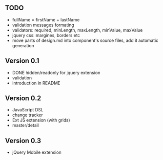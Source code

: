 ## TODO

* fullName = firstName + lastName
* validation messages formating
* validators: required, minLength, maxLength, minValue, maxValue
* jquery css: margines, borders etc
* move parts of design.md into component's source files, add it automatic generation

## Version 0.1

* DONE hidden/readonly for jquery extension
* validation
* introduction in README

## Version 0.2

* JavaScript DSL
* change tracker
* Ext JS extension (with grids)
* master/detail

## Version 0.3

* jQuery Mobile extension
